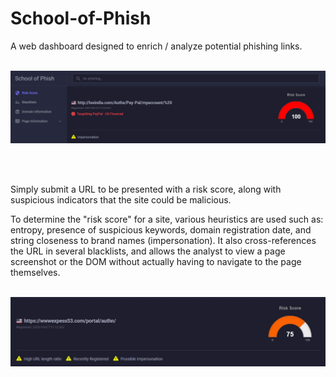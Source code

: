 # School-of-Phish

A web dashboard designed to enrich / analyze potential phishing links.

<br/>

<img src="screenshot.png" width="950"/>

<br/> <br/>

Simply submit a URL to be presented with a risk score, along with suspicious indicators that the site could be malicious.

To determine the "risk score" for a site, various heuristics are used such as: entropy, presence of suspicious keywords, domain registration date, and string closeness to brand names (impersonation). It also cross-references the URL in several blacklists, and allows the analyst to view a page screenshot or the DOM without actually having to navigate to the page themselves.

<br/>

<img src="screenshot2.png" width="950"/>
